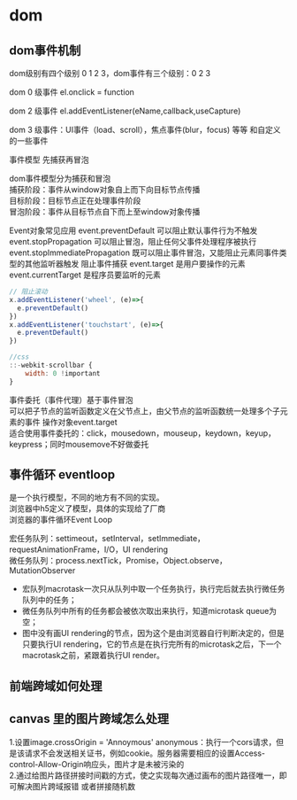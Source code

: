 <!--
 * @Descripttion: 
 * @Author: hanb
 * @Date: 2022-04-06 10:36:38
 * @LastEditors: hanb
 * @LastEditTime: 2022-04-27 23:17:44
-->
# dom
## dom事件机制

dom级别有四个级别 0 1 2 3，dom事件有三个级别：0 2 3

dom 0 级事件 el.onclick = function

dom 2 级事件 el.addEventListener(eName,callback,useCapture)

dom 3 级事件：UI事件（load、scroll），焦点事件(blur，focus) 等等 和自定义的一些事件

事件模型  先捕获再冒泡

dom事件模型分为捕获和冒泡  
捕获阶段：事件从window对象自上而下向目标节点传播  
目标阶段：目标节点正在处理事件阶段  
冒泡阶段：事件从目标节点自下而上至window对象传播

Event对象常见应用
event.preventDefault  可以阻止默认事件行为不触发  
event.stopPropagation  可以阻止冒泡，阻止任何父事件处理程序被执行  
event.stopImmediatePropagation  既可以阻止事件冒泡，又能阻止元素同事件类型的其他监听器触发  阻止事件捕获
event.target 是用户要操作的元素  
event.currentTarget 是程序员要监听的元素  
```js
// 阻止滚动
x.addEventListener('wheel', (e)=>{
  e.preventDefault()
})
x.addEventListener('touchstart', (e)=>{
  e.preventDefault()
})

//css
::-webkit-scrollbar {
    width: 0 !important
}
```

事件委托（事件代理）基于事件冒泡  
可以把子节点的监听函数定义在父节点上，由父节点的监听函数统一处理多个子元素的事件 操作对象event.target  
适合使用事件委托的：click，mousedown，mouseup，keydown，keyup，keypress；同时mousemove不好做委托  


## 事件循环 eventloop
是一个执行模型，不同的地方有不同的实现。  
浏览器中h5定义了模型，具体的实现给了厂商  
浏览器的事件循环Event Loop

宏任务队列：settimeout，setInterval，setImmediate，requestAnimationFrame，I/O，UI rendering  
微任务队列：process.nextTick，Promise，Object.observe，MutationObserver 
* 宏队列macrotask一次只从队列中取一个任务执行，执行完后就去执行微任务队列中的任务；
* 微任务队列中所有的任务都会被依次取出来执行，知道microtask queue为空；
* 图中没有画UI rendering的节点，因为这个是由浏览器自行判断决定的，但是只要执行UI rendering，它的节点是在执行完所有的microtask之后，下一个macrotask之前，紧跟着执行UI render。

## 前端跨域如何处理


## canvas 里的图片跨域怎么处理
1.设置image.crossOrigin = 'Annoymous'
anonymous：执行一个cors请求，但是该请求不会发送相关证书，例如cookie。服务器需要相应的设置Access-control-Allow-Origin响应头，图片才是未被污染的  
2.通过给图片路径拼接时间戳的方式，使之实现每次通过画布的图片路径唯一，即可解决图片跨域报错 或者拼接随机数